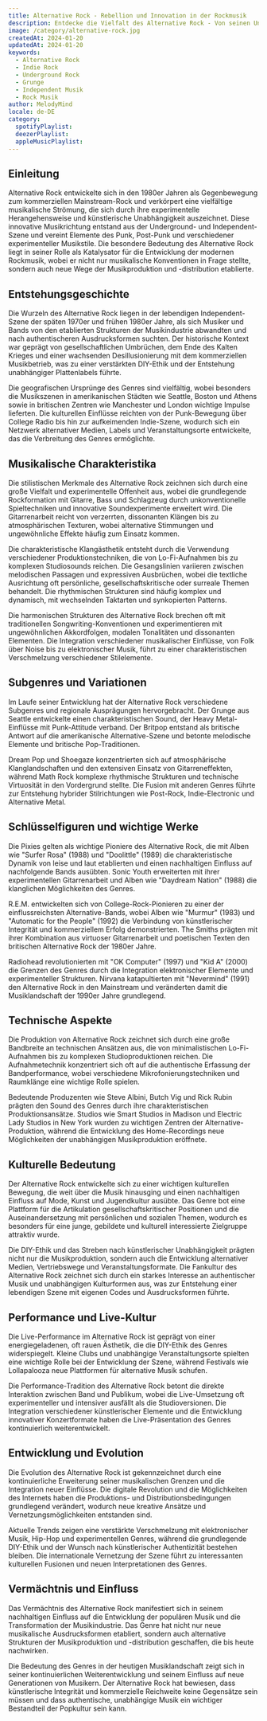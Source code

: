 ```yaml
---
title: Alternative Rock - Rebellion und Innovation in der Rockmusik
description: Entdecke die Vielfalt des Alternative Rock - Von seinen Underground-Wurzeln bis zum modernen Indie-Sound
image: /category/alternative-rock.jpg
createdAt: 2024-01-20
updatedAt: 2024-01-20
keywords:
  - Alternative Rock
  - Indie Rock
  - Underground Rock
  - Grunge
  - Independent Musik
  - Rock Musik
author: MelodyMind
locale: de-DE
category:
  spotifyPlaylist: 
  deezerPlaylist: 
  appleMusicPlaylist: 
---
```


## Einleitung

Alternative Rock entwickelte sich in den 1980er Jahren als Gegenbewegung zum kommerziellen Mainstream-Rock und verkörpert eine vielfältige musikalische Strömung, die sich durch ihre experimentelle Herangehensweise und künstlerische Unabhängigkeit auszeichnet. Diese innovative Musikrichtung entstand aus der Underground- und Independent-Szene und vereint Elemente des Punk, Post-Punk und verschiedener experimenteller Musikstile. Die besondere Bedeutung des Alternative Rock liegt in seiner Rolle als Katalysator für die Entwicklung der modernen Rockmusik, wobei er nicht nur musikalische Konventionen in Frage stellte, sondern auch neue Wege der Musikproduktion und -distribution etablierte.

## Entstehungsgeschichte

Die Wurzeln des Alternative Rock liegen in der lebendigen Independent-Szene der späten 1970er und frühen 1980er Jahre, als sich Musiker und Bands von den etablierten Strukturen der Musikindustrie abwandten und nach authentischeren Ausdrucksformen suchten. Der historische Kontext war geprägt von gesellschaftlichen Umbrüchen, dem Ende des Kalten Krieges und einer wachsenden Desillusionierung mit dem kommerziellen Musikbetrieb, was zu einer verstärkten DIY-Ethik und der Entstehung unabhängiger Plattenlabels führte.

Die geografischen Ursprünge des Genres sind vielfältig, wobei besonders die Musikszenen in amerikanischen Städten wie Seattle, Boston und Athens sowie in britischen Zentren wie Manchester und London wichtige Impulse lieferten. Die kulturellen Einflüsse reichten von der Punk-Bewegung über College Radio bis hin zur aufkeimenden Indie-Szene, wodurch sich ein Netzwerk alternativer Medien, Labels und Veranstaltungsorte entwickelte, das die Verbreitung des Genres ermöglichte.

## Musikalische Charakteristika

Die stilistischen Merkmale des Alternative Rock zeichnen sich durch eine große Vielfalt und experimentelle Offenheit aus, wobei die grundlegende Rockformation mit Gitarre, Bass und Schlagzeug durch unkonventionelle Spieltechniken und innovative Soundexperimente erweitert wird. Die Gitarrenarbeit reicht von verzerrten, dissonanten Klängen bis zu atmosphärischen Texturen, wobei alternative Stimmungen und ungewöhnliche Effekte häufig zum Einsatz kommen.

Die charakteristische Klangästhetik entsteht durch die Verwendung verschiedener Produktionstechniken, die von Lo-Fi-Aufnahmen bis zu komplexen Studiosounds reichen. Die Gesangslinien variieren zwischen melodischen Passagen und expressiven Ausbrüchen, wobei die textliche Ausrichtung oft persönliche, gesellschaftskritische oder surreale Themen behandelt. Die rhythmischen Strukturen sind häufig komplex und dynamisch, mit wechselnden Taktarten und synkopierten Patterns.

Die harmonischen Strukturen des Alternative Rock brechen oft mit traditionellen Songwriting-Konventionen und experimentieren mit ungewöhnlichen Akkordfolgen, modalen Tonalitäten und dissonanten Elementen. Die Integration verschiedener musikalischer Einflüsse, von Folk über Noise bis zu elektronischer Musik, führt zu einer charakteristischen Verschmelzung verschiedener Stilelemente.

## Subgenres und Variationen

Im Laufe seiner Entwicklung hat der Alternative Rock verschiedene Subgenres und regionale Ausprägungen hervorgebracht. Der Grunge aus Seattle entwickelte einen charakteristischen Sound, der Heavy Metal-Einflüsse mit Punk-Attitude verband. Der Britpop entstand als britische Antwort auf die amerikanische Alternative-Szene und betonte melodische Elemente und britische Pop-Traditionen.

Dream Pop und Shoegaze konzentrierten sich auf atmosphärische Klanglandschaften und den extensiven Einsatz von Gitarreneffekten, während Math Rock komplexe rhythmische Strukturen und technische Virtuosität in den Vordergrund stellte. Die Fusion mit anderen Genres führte zur Entstehung hybrider Stilrichtungen wie Post-Rock, Indie-Electronic und Alternative Metal.

## Schlüsselfiguren und wichtige Werke

Die Pixies gelten als wichtige Pioniere des Alternative Rock, die mit Alben wie "Surfer Rosa" (1988) und "Doolittle" (1989) die charakteristische Dynamik von leise und laut etablierten und einen nachhaltigen Einfluss auf nachfolgende Bands ausübten. Sonic Youth erweiterten mit ihrer experimentellen Gitarrenarbeit und Alben wie "Daydream Nation" (1988) die klanglichen Möglichkeiten des Genres.

R.E.M. entwickelten sich von College-Rock-Pionieren zu einer der einflussreichsten Alternative-Bands, wobei Alben wie "Murmur" (1983) und "Automatic for the People" (1992) die Verbindung von künstlerischer Integrität und kommerziellem Erfolg demonstrierten. The Smiths prägten mit ihrer Kombination aus virtuoser Gitarrenarbeit und poetischen Texten den britischen Alternative Rock der 1980er Jahre.

Radiohead revolutionierten mit "OK Computer" (1997) und "Kid A" (2000) die Grenzen des Genres durch die Integration elektronischer Elemente und experimenteller Strukturen. Nirvana katapultierten mit "Nevermind" (1991) den Alternative Rock in den Mainstream und veränderten damit die Musiklandschaft der 1990er Jahre grundlegend.

## Technische Aspekte

Die Produktion von Alternative Rock zeichnet sich durch eine große Bandbreite an technischen Ansätzen aus, die von minimalistischen Lo-Fi-Aufnahmen bis zu komplexen Studioproduktionen reichen. Die Aufnahmetechnik konzentriert sich oft auf die authentische Erfassung der Bandperformance, wobei verschiedene Mikrofonierungstechniken und Raumklänge eine wichtige Rolle spielen.

Bedeutende Produzenten wie Steve Albini, Butch Vig und Rick Rubin prägten den Sound des Genres durch ihre charakteristischen Produktionsansätze. Studios wie Smart Studios in Madison und Electric Lady Studios in New York wurden zu wichtigen Zentren der Alternative-Produktion, während die Entwicklung des Home-Recordings neue Möglichkeiten der unabhängigen Musikproduktion eröffnete.

## Kulturelle Bedeutung

Der Alternative Rock entwickelte sich zu einer wichtigen kulturellen Bewegung, die weit über die Musik hinausging und einen nachhaltigen Einfluss auf Mode, Kunst und Jugendkultur ausübte. Das Genre bot eine Plattform für die Artikulation gesellschaftskritischer Positionen und die Auseinandersetzung mit persönlichen und sozialen Themen, wodurch es besonders für eine junge, gebildete und kulturell interessierte Zielgruppe attraktiv wurde.

Die DIY-Ethik und das Streben nach künstlerischer Unabhängigkeit prägten nicht nur die Musikproduktion, sondern auch die Entwicklung alternativer Medien, Vertriebswege und Veranstaltungsformate. Die Fankultur des Alternative Rock zeichnet sich durch ein starkes Interesse an authentischer Musik und unabhängigen Kulturformen aus, was zur Entstehung einer lebendigen Szene mit eigenen Codes und Ausdrucksformen führte.

## Performance und Live-Kultur

Die Live-Performance im Alternative Rock ist geprägt von einer energiegeladenen, oft rauen Ästhetik, die die DIY-Ethik des Genres widerspiegelt. Kleine Clubs und unabhängige Veranstaltungsorte spielten eine wichtige Rolle bei der Entwicklung der Szene, während Festivals wie Lollapalooza neue Plattformen für alternative Musik schufen.

Die Performance-Tradition des Alternative Rock betont die direkte Interaktion zwischen Band und Publikum, wobei die Live-Umsetzung oft experimenteller und intensiver ausfällt als die Studioversionen. Die Integration verschiedener künstlerischer Elemente und die Entwicklung innovativer Konzertformate haben die Live-Präsentation des Genres kontinuierlich weiterentwickelt.

## Entwicklung und Evolution

Die Evolution des Alternative Rock ist gekennzeichnet durch eine kontinuierliche Erweiterung seiner musikalischen Grenzen und die Integration neuer Einflüsse. Die digitale Revolution und die Möglichkeiten des Internets haben die Produktions- und Distributionsbedingungen grundlegend verändert, wodurch neue kreative Ansätze und Vernetzungsmöglichkeiten entstanden sind.

Aktuelle Trends zeigen eine verstärkte Verschmelzung mit elektronischer Musik, Hip-Hop und experimentellen Genres, während die grundlegende DIY-Ethik und der Wunsch nach künstlerischer Authentizität bestehen bleiben. Die internationale Vernetzung der Szene führt zu interessanten kulturellen Fusionen und neuen Interpretationen des Genres.

## Vermächtnis und Einfluss

Das Vermächtnis des Alternative Rock manifestiert sich in seinem nachhaltigen Einfluss auf die Entwicklung der populären Musik und die Transformation der Musikindustrie. Das Genre hat nicht nur neue musikalische Ausdrucksformen etabliert, sondern auch alternative Strukturen der Musikproduktion und -distribution geschaffen, die bis heute nachwirken.

Die Bedeutung des Genres in der heutigen Musiklandschaft zeigt sich in seiner kontinuierlichen Weiterentwicklung und seinem Einfluss auf neue Generationen von Musikern. Der Alternative Rock hat bewiesen, dass künstlerische Integrität und kommerzielle Reichweite keine Gegensätze sein müssen und dass authentische, unabhängige Musik ein wichtiger Bestandteil der Popkultur sein kann.

